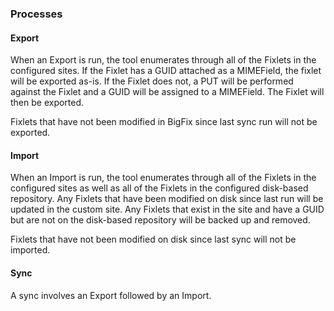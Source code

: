 ### Processes

#### Export

When an Export is run, the tool enumerates through all of the Fixlets in the configured sites. If the Fixlet has a GUID attached as a MIMEField, the fixlet will be exported as-is. If the Fixlet does not, a PUT will be performed against the Fixlet and a GUID will be assigned to a MIMEField. The Fixlet will then be exported.

Fixlets that have not been modified in BigFix since last sync run will not be exported.

#### Import

When an Import is run, the tool enumerates through all of the Fixlets in the configured sites as well as all of the Fixlets in the configured disk-based repository. Any Fixlets that have been modified on disk since last run will be updated in the custom site. Any Fixlets that exist in the site and have a GUID but are not on the disk-based repository will be backed up and removed.

Fixlets that have not been modified on disk since last sync will not be imported.

#### Sync

A sync involves an Export followed by an Import.